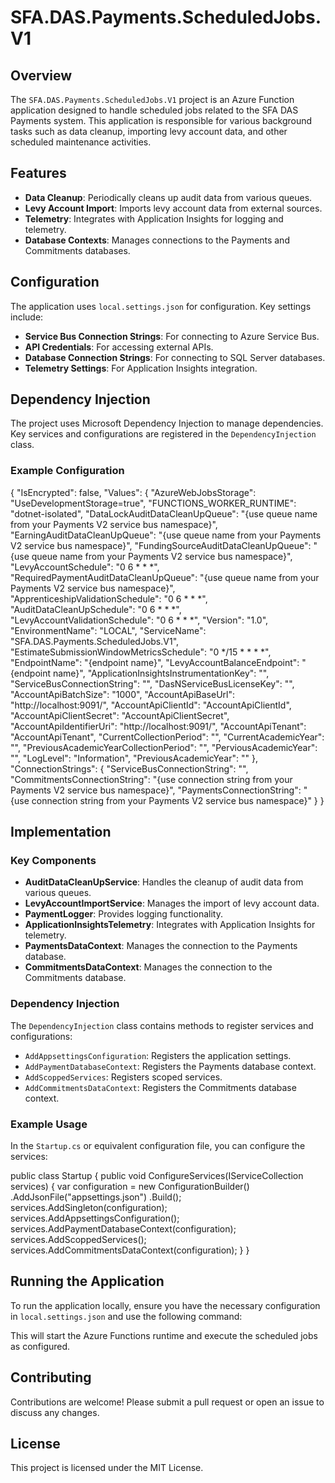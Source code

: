 # SFA.DAS.Payments.ScheduledJobs.V1

## Overview

The `SFA.DAS.Payments.ScheduledJobs.V1` project is an Azure Function application designed to handle scheduled jobs related to the SFA DAS Payments system. This application is responsible for various background tasks such as data cleanup, importing levy account data, and other scheduled maintenance activities.

## Features

- **Data Cleanup**: Periodically cleans up audit data from various queues.
- **Levy Account Import**: Imports levy account data from external sources.
- **Telemetry**: Integrates with Application Insights for logging and telemetry.
- **Database Contexts**: Manages connections to the Payments and Commitments databases.

## Configuration

The application uses `local.settings.json` for configuration. Key settings include:

- **Service Bus Connection Strings**: For connecting to Azure Service Bus.
- **API Credentials**: For accessing external APIs.
- **Database Connection Strings**: For connecting to SQL Server databases.
- **Telemetry Settings**: For Application Insights integration.

## Dependency Injection

The project uses Microsoft Dependency Injection to manage dependencies. Key services and configurations are registered in the `DependencyInjection` class.

### Example Configuration
{
    "IsEncrypted": false,
    "Values": {
        "AzureWebJobsStorage": "UseDevelopmentStorage=true",
        "FUNCTIONS_WORKER_RUNTIME": "dotnet-isolated",
        "DataLockAuditDataCleanUpQueue": "{use queue name from your Payments V2 service bus namespace}",
        "EarningAuditDataCleanUpQueue": "{use queue name from your Payments V2 service bus namespace}",
        "FundingSourceAuditDataCleanUpQueue": "{use queue name from your Payments V2 service bus namespace}",
        "LevyAccountSchedule": "0 6 * * *",
        "RequiredPaymentAuditDataCleanUpQueue": "{use queue name from your Payments V2 service bus namespace}",
        "ApprenticeshipValidationSchedule": "0 6 * * *",
        "AuditDataCleanUpSchedule": "0 6 * * *",
        "LevyAccountValidationSchedule": "0 6 * * *",
        "Version": "1.0",
        "EnvironmentName": "LOCAL",
        "ServiceName": "SFA.DAS.Payments.ScheduledJobs.V1",
        "EstimateSubmissionWindowMetricsSchedule": "0 */15 * * * *",
        "EndpointName": "{endpoint name}",
        "LevyAccountBalanceEndpoint": "{endpoint name}",
        "ApplicationInsightsInstrumentationKey": "",
        "ServiceBusConnectionString": "",
        "DasNServiceBusLicenseKey": "",
        "AccountApiBatchSize": "1000",
        "AccountApiBaseUrl": "http://localhost:9091/",
        "AccountApiClientId": "AccountApiClientId",
        "AccountApiClientSecret": "AccountApiClientSecret",
        "AccountApiIdentifierUri": "http://localhost:9091/",
        "AccountApiTenant": "AccountApiTenant",
        "CurrentCollectionPeriod": "",
        "CurrentAcademicYear": "",
        "PreviousAcademicYearCollectionPeriod": "",
        "PerviousAcademicYear": "",
        "LogLevel": "Information",
        "PreviousAcademicYear": ""
    },
    "ConnectionStrings": {
        "ServiceBusConnectionString": "",
        "CommitmentsConnectionString": "{use connection string from your Payments V2 service bus namespace}",
        "PaymentsConnectionString": "{use connection string from your Payments V2 service bus namespace}"
    }
}




## Implementation

### Key Components

- **AuditDataCleanUpService**: Handles the cleanup of audit data from various queues.
- **LevyAccountImportService**: Manages the import of levy account data.
- **PaymentLogger**: Provides logging functionality.
- **ApplicationInsightsTelemetry**: Integrates with Application Insights for telemetry.
- **PaymentsDataContext**: Manages the connection to the Payments database.
- **CommitmentsDataContext**: Manages the connection to the Commitments database.

### Dependency Injection

The `DependencyInjection` class contains methods to register services and configurations:

- `AddAppsettingsConfiguration`: Registers the application settings.
- `AddPaymentDatabaseContext`: Registers the Payments database context.
- `AddScoppedServices`: Registers scoped services.
- `AddCommitmentsDataContext`: Registers the Commitments database context.

### Example Usage

In the `Startup.cs` or equivalent configuration file, you can configure the services:

public class Startup { public void ConfigureServices(IServiceCollection services) { var configuration = new ConfigurationBuilder() .AddJsonFile("appsettings.json") .Build();
    services.AddSingleton<IConfiguration>(configuration);
    services.AddAppsettingsConfiguration();
    services.AddPaymentDatabaseContext(configuration);
    services.AddScoppedServices();
    services.AddCommitmentsDataContext(configuration);
}
}



## Running the Application

To run the application locally, ensure you have the necessary configuration in `local.settings.json` and use the following command:


This will start the Azure Functions runtime and execute the scheduled jobs as configured.

## Contributing

Contributions are welcome! Please submit a pull request or open an issue to discuss any changes.

## License

This project is licensed under the MIT License.

